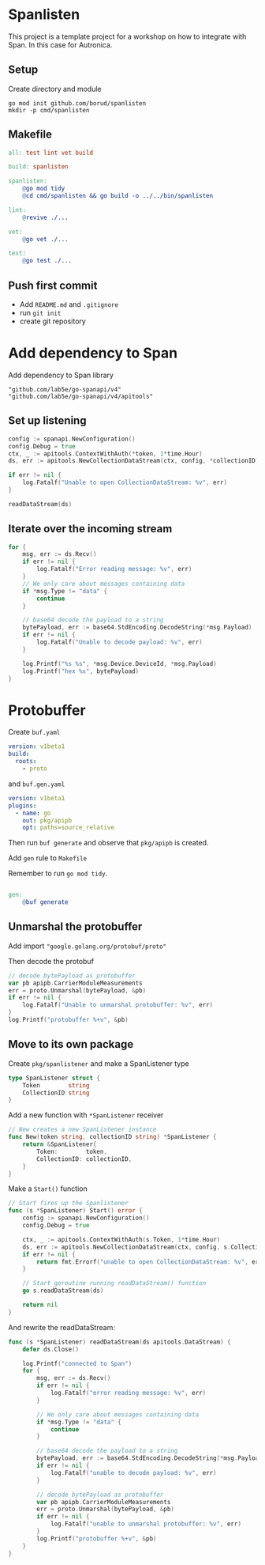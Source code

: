 # Spanlisten

This project is a template project for a workshop on how to integrate with Span.  In this case for Autronica.

## Setup

Create directory and module

    go mod init github.com/borud/spanlisten
    mkdir -p cmd/spanlisten

## Makefile

```Makefile
all: test lint vet build

build: spanlisten

spanlisten:
	@go mod tidy
	@cd cmd/spanlisten && go build -o ../../bin/spanlisten

lint:
	@revive ./...

vet:
	@go vet ./...

test:
	@go test ./...

```

## Push first commit

- Add `README.md` and `.gitignore` 
- run `git init`
- create git repository

# Add dependency to Span

Add dependency to Span library

    "github.com/lab5e/go-spanapi/v4"
	"github.com/lab5e/go-spanapi/v4/apitools"

## Set up listening

```go
config := spanapi.NewConfiguration()
config.Debug = true
ctx, _ := apitools.ContextWithAuth(*token, 1*time.Hour)
ds, err := apitools.NewCollectionDataStream(ctx, config, *collectionID)

if err != nil {
	log.Fatalf("Unable to open CollectionDataStream: %v", err)
}

readDataStream(ds)
```

## Iterate over the incoming stream

```go
for {
	msg, err := ds.Recv()
	if err != nil {
		log.Fatalf("Error reading message: %v", err)
	}
	// We only care about messages containing data
	if *msg.Type != "data" {
		continue
	}

	// base64 decode the payload to a string
	bytePayload, err := base64.StdEncoding.DecodeString(*msg.Payload)
	if err != nil {
		log.Fatalf("Unable to decode payload: %v", err)
	}

	log.Printf("%s %s", *msg.Device.DeviceId, *msg.Payload)
	log.Printf("hex %x", bytePayload)
}
```
# Protobuffer

Create `buf.yaml`

```yaml
version: v1beta1
build:
  roots:
    - proto
```

and `buf.gen.yaml`

```yaml
version: v1beta1
plugins:
  - name: go
    out: pkg/apipb
    opt: paths=source_relative
```

Then run `buf generate` and observe that `pkg/apipb` is created.

Add `gen` rule to `Makefile`

Remember to run `go mod tidy`.

```Makefile

gen:
	@buf generate
```

## Unmarshal the protobuffer

Add import `"google.golang.org/protobuf/proto"`

Then decode the protobuf

```go
// decode bytePayload as protobuffer
var pb apipb.CarrierModuleMeasurements
err = proto.Unmarshal(bytePayload, &pb)
if err != nil {
	log.Fatalf("Unable to unmarshal protobuffer: %v", err)
}
log.Printf("protobuffer %+v", &pb)
```

## Move to its own package

Create `pkg/spanlistener` and make a SpanListener type


```go
type SpanListener struct {
	Token        string
	CollectionID string
}
```

Add a new function with `*SpanListener` receiver

```go
// New creates a new SpanListener instance
func New(token string, collectionID string) *SpanListener {
	return &SpanListener{
		Token:        token,
		CollectionID: collectionID,
	}
}
```

Make a `Start()` function

```go
// Start fires up the Spanlistener
func (s *SpanListener) Start() error {
	config := spanapi.NewConfiguration()
	config.Debug = true

	ctx, _ := apitools.ContextWithAuth(s.Token, 1*time.Hour)
	ds, err := apitools.NewCollectionDataStream(ctx, config, s.CollectionID)
	if err != nil {
		return fmt.Errorf("unable to open CollectionDataStream: %v", err)
	}

	// Start goroutine running readDataStream() function
	go s.readDataStream(ds)

	return nil
}
````

And rewrite the readDataStream:

```go
func (s *SpanListener) readDataStream(ds apitools.DataStream) {
	defer ds.Close()

	log.Printf("connected to Span")
	for {
		msg, err := ds.Recv()
		if err != nil {
			log.Fatalf("error reading message: %v", err)
		}

		// We only care about messages containing data
		if *msg.Type != "data" {
			continue
		}

		// base64 decode the payload to a string
		bytePayload, err := base64.StdEncoding.DecodeString(*msg.Payload)
		if err != nil {
			log.Fatalf("unable to decode payload: %v", err)
		}

		// decode bytePayload as protobuffer
		var pb apipb.CarrierModuleMeasurements
		err = proto.Unmarshal(bytePayload, &pb)
		if err != nil {
			log.Fatalf("unable to unmarshal protobuffer: %v", err)
		}
		log.Printf("protobuffer %+v", &pb)
	}
}
```
